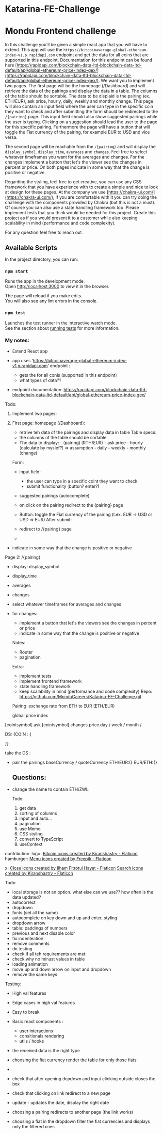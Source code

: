 # Katarina-FE-Challenge
# Mondu Frontend challenge

In this challenge you'll be given a simple react app that you will have to extend. This app will use the `https://bitcoinaverage-global-ethereum-index-v1.p.rapidapi.com`
endpoint and get the data for all coins that are supported in this endpoint. Documentation for this endpoint can be found here [https://rapidapi.com/blockchain-data-ltd-blockchain-data-ltd-default/api/global-ethereum-price-index-gex/](https://rapidapi.com/blockchain-data-ltd-blockchain-data-ltd-default/api/global-ethereum-price-index-gex/). We want you to implement two pages.
The first page will be the homepage (/Dashboard) and will retrieve the data of the pairings and display the data in a table. The columns of the table should be sortable. The data to be displaid is the pairing (ex. ETH/EUR), ask price, hourly, daily, weekly and monthly change. This page will also contain an input field where the user can type in the specific coin they want to check and after submitting the form should be redirected to the `/{pairing}` page. This input field should also show suggested pairings while the user is typing. Clicking on a suggestion should lead the user to the page for this specific pairing. Furthermore the page will have a button that will toggle the Fiat currency of the pairing, for example EUR to USD and vice versa.

The second page will be reachable from the `/{pairing}` and will display the `display_symbol`, `display_time`, `averages` and `changes`. Feel free to select whatever timeframes you want for the averages and changes. For the changes implement a button that let's the viewer see the changes in percent or price. On both pages indicate in some way that the change is positive or negative.

Regarding the styling, feel free to get creative, you can use any CSS framework that you have experience with to create a simple and nice to look at design for these pages. At the company we use [https://chakra-ui.com/](https://chakra-ui.com/), if you are comfortable with it you can try doing the challenge with the components provided by Chakra (but this is not a must). Of course you can also use a state handling framework too. Please implement tests that you think would be needed for this project. Create this project as if you would present it to a customer while also keeping scalability in mind (performance and code complexity).

For any question feel free to reach out.

## Available Scripts

In the project directory, you can run:

### `npm start`

Runs the app in the development mode.\
Open [http://localhost:3000](http://localhost:3000) to view it in the browser.

The page will reload if you make edits.\
You will also see any lint errors in the console.

### `npm test`

Launches the test runner in the interactive watch mode.\
See the section about [running tests](https://facebook.github.io/create-react-app/docs/running-tests) for more information.



### My notes: 
- Extend React app
- app uses 'https://bitcoinaverage-global-ethereum-index-v1.p.rapidapi.com' endpoint :
	- gets the for all conis (supported in this endpoint)
	- what types of data??

- endpoint documentation: 
https://rapidapi.com/blockchain-data-ltd-blockchain-data-ltd-default/api/global-ethereum-price-index-gex/

Todo:
1. Implement two pages:

1. First page: homepage (/Dashboard):
	- retrive teh data of the pairings and display data in table 
	Table specs: 
	- the columns of the table should be sortable 
	- The data to display:
			- (pairing) (RTH/EUR)
			- ask price
			- hourly (calculate by myslef?) => assumption
			- daily
			- weekly
			- monthly 
			(change)

	Form:
	- input field:
		- the user can type in a specific coint they want to check 
		- submit functionality (button? enter?)
	- suggested pairings (autocomplete)
	- on click on the pairing redirect to the {pairing} page 

	- Button: toggle the Fiat currency of the pairing (t.ex. EUR => USD or USD => EUR)
	After submit:
	- redirect to /{pairing} page
	- 

- indicate in some way that the change is positive or negative

Page 2:
/{pairing}
- display: display_symbol
- display_time
- averages
- changes

- select whatever timeframes for averages and changes 

- for changes:
	- implement a button that let's the viewers see the changes in percent or price 
	- indicate in some way that the change is positive or negative


	Notes:
	- Router 
	- pagination


	Extra:
	- implement tests
	- implement frontend framework 
	- state handling framework
	- keep scalability in mind (performance and code complexity)
	Repo:
	https://github.com/MonduCareers/Katarina-FE-Challenge.git


	Pairing: 
	exchange rate from ETH to EUR (ETH/EUR)
	
	global price index

[cointsymbol].ask
[cointsymbol].changes.price.day / week / month / 

DS:
{COIN : {

}}


take the DS :
- pair the pairings 
	baseCurrency / quoteCurrency
	ETH/EUR:{} 
	EUR/ETH:{}


	Questions: 
	- 

- change the name to contain 
	ETH/ZWL 


	Todo: 
	1. get data 
	2. sorting of columns
	3. input and auto...
	4. pagination
	5. use Memo
	6. CSS styling
	7. convert to TypeScript
	8. useContext 


contribution:
logo: <a href="https://www.flaticon.com/free-icons/bitcoin" title="bitcoin icons">Bitcoin icons created by Kiranshastry - Flaticon</a>
hamburger:
<a href="https://www.flaticon.com/free-icons/menu" title="menu icons">Menu icons created by Freepik - Flaticon</a>

x:
<a href="https://www.flaticon.com/free-icons/close" title="close icons">Close icons created by Ilham Fitrotul Hayat - Flaticon</a>
<a href="https://www.flaticon.com/free-icons/search" title="search icons">Search icons created by Kiranshastry - Flaticon</a>


Todo: 

- local storage is not an option. what else can we use?? how often is the data updated? 
- autocorrect 
- dropdown 
- fonts (set all the same)
- autocomplete on key down and up and enter, styling
- dropdown arrow
- table: paddings of numbers 
- previous and next disable color
- fix indenteation
- remove comments
- do testing
- check if all teh requirements are met
- check why no minust values in table
- loading animation
- move up and down arrow on input and dropdown
- remove the same keys

Testing: 
- High val features
- Edge cases in high val features
- Easy to break 
- Basic react components :
	- user interactions
	- consitionals rendering
	- utils / hooks

- the received data is the right type
- choosing the fiat currency render the table for only those fiats 
- 

- check that after opening dopdown and input clicking outside closes the box 
- check that clicking on link redirect to a new page 
- update - updates the date, display the right date
- choosing a pairing redirects to another page (the link works)
- choosing a fiat in the dropdown filter the fiat currencies and displays only the filtered ones 